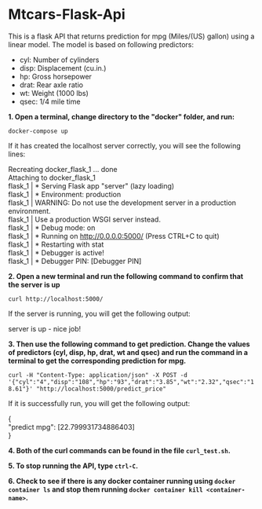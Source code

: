 # Mtcars-Flask-Api

This is a flask API that returns prediction for mpg (Miles/(US) gallon) using a linear model. The model is based on following predictors:

- cyl: Number of cylinders
- disp: Displacement (cu.in.)
- hp: Gross horsepower
- drat: Rear axle ratio
- wt: Weight (1000 lbs)
- qsec: 1/4 mile time

**1. Open a terminal, change directory to the "docker" folder, and run:**

`docker-compose up`

If it has created the localhost server correctly, you will see the following lines:

Recreating docker_flask_1 ... done  
Attaching to docker_flask_1  
flask_1  |  * Serving Flask app "server" (lazy loading)  
flask_1  |  * Environment: production  
flask_1  |    WARNING: Do not use the development server in a production environment.  
flask_1  |    Use a production WSGI server instead.  
flask_1  |  * Debug mode: on  
flask_1  |  * Running on http://0.0.0.0:5000/ (Press CTRL+C to quit)  
flask_1  |  * Restarting with stat  
flask_1  |  * Debugger is active!  
flask_1  |  * Debugger PIN: [Debugger PIN]  

**2. Open a new terminal and run the following command to confirm that the server is up**

`curl http://localhost:5000/`

If the server is running, you will get the following output: 

server is up - nice job!  

**3. Then use the following command to get prediction. Change the values of predictors (cyl, disp, hp, drat, wt and qsec) and run the command in a terminal to get the corresponding prediction for mpg.** 

`curl -H "Content-Type: application/json" -X POST -d '{"cyl":"4","disp":"108","hp":"93","drat":"3.85","wt":"2.32","qsec":"18.61"}' "http://localhost:5000/predict_price"`

If it is successfully run, you will get the following output: 

{  
"predict mpg": [22.799931734886403]  
}  

**4. Both of the curl commands can be found in the file `curl_test.sh`.** 

**5. To stop running the API, type `ctrl-C`.** 

**6. Check to see if there is any docker container running using  `docker container ls` and stop them running  `docker container kill <container-name>`.** 
